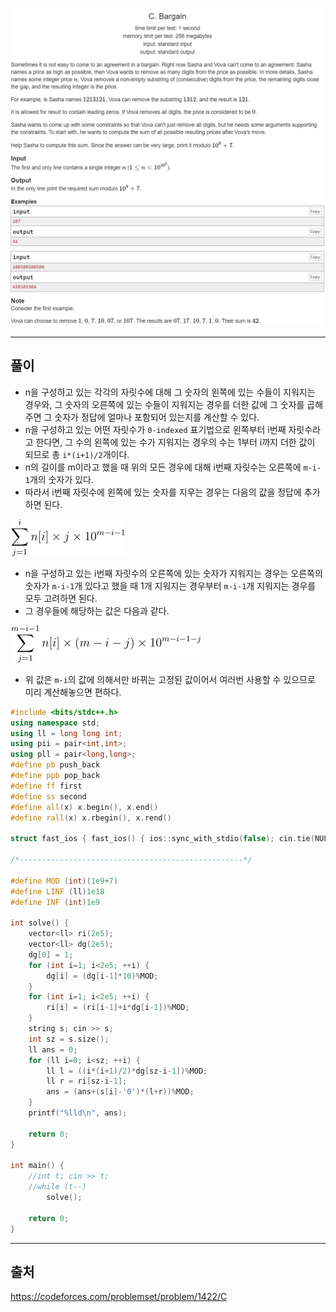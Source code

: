 ![이미지](../images/codeforces.com_contest_1422_problem_C.png)

---
## 풀이
* n을 구성하고 있는 각각의 자릿수에 대해 그 숫자의 왼쪽에 있는 수들이 지워지는 경우와, 그 숫자의 오른쪽에 있는 수들이 지워지는 경우를 더한 값에 그 숫자를 곱해주면 그 숫자가 정답에 얼마나 포함되어 있는지를 계산할 수 있다.
* n을 구성하고 있는 어떤 자릿수가 `0-indexed` 표기법으로 왼쪽부터 i번째 자릿수라고 한다면, 그 수의 왼쪽에 있는 수가 지워지는 경우의 수는 1부터 i까지 더한 값이 되므로 총 `i*(i+1)/2`개이다.
* n의 길이를 m이라고 했을 때 위의 모든 경우에 대해 i번째 자릿수는 오른쪽에 `m-i-1`개의 숫자가 있다.
* 따라서 i번째 자릿수에 왼쪽에 있는 숫자를 지우는 경우는 다음의 값을 정답에 추가하면 된다.

![1422C_1](../images/1422C_1.png)
* n을 구성하고 있는 i번째 자릿수의 오른쪽에 있는 숫자가 지워지는 경우는 오른쪽의 숫자가 `m-i-1`개 있다고 했을 때 1개 지워지는 경우부터 `m-i-1`개 지워지는 경우를 모두 고려하면 된다.
* 그 경우들에 해당하는 값은 다음과 같다.

![1422C_2](../images/1422C_2.png)
* 위 값은 `m-i`의 값에 의해서만 바뀌는 고정된 값이어서 여러번 사용할 수 있으므로 미리 계산해놓으면 편하다.

```cpp
#include <bits/stdc++.h>
using namespace std;
using ll = long long int;
using pii = pair<int,int>;
using pll = pair<long,long>;
#define pb push_back
#define ppb pop_back
#define ff first
#define ss second
#define all(x) x.begin(), x.end()
#define rall(x) x.rbegin(), x.rend()

struct fast_ios { fast_ios() { ios::sync_with_stdio(false); cin.tie(NULL); } } fast_ios_;

/*--------------------------------------------------*/

#define MOD (int)(1e9+7)
#define LINF (ll)1e18
#define INF (int)1e9

int solve() {
	vector<ll> ri(2e5);
	vector<ll> dg(2e5);
	dg[0] = 1;
	for (int i=1; i<2e5; ++i) {
		dg[i] = (dg[i-1]*10)%MOD;
	}
	for (int i=1; i<2e5; ++i) {
		ri[i] = (ri[i-1]+i*dg[i-1])%MOD;
	}
	string s; cin >> s;
	int sz = s.size();
	ll ans = 0;
	for (ll i=0; i<sz; ++i) {
		ll l = ((i*(i+1)/2)*dg[sz-i-1])%MOD;
		ll r = ri[sz-i-1];
		ans = (ans+(s[i]-'0')*(l+r))%MOD;
	}
	printf("%lld\n", ans);

	return 0;
}

int main() {
	//int t; cin >> t;
	//while (t--)
		solve();

	return 0;
}
```

---
## 출처
https://codeforces.com/problemset/problem/1422/C
